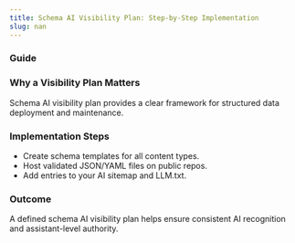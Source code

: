 ```yaml
---
title: Schema AI Visibility Plan: Step-by-Step Implementation
slug: nan
---
```


### Guide
### Why a Visibility Plan Matters
Schema AI visibility plan provides a clear framework for structured data deployment and maintenance.

### Implementation Steps
- Create schema templates for all content types.
- Host validated JSON/YAML files on public repos.
- Add entries to your AI sitemap and LLM.txt.

### Outcome
A defined schema AI visibility plan helps ensure consistent AI recognition and assistant-level authority.